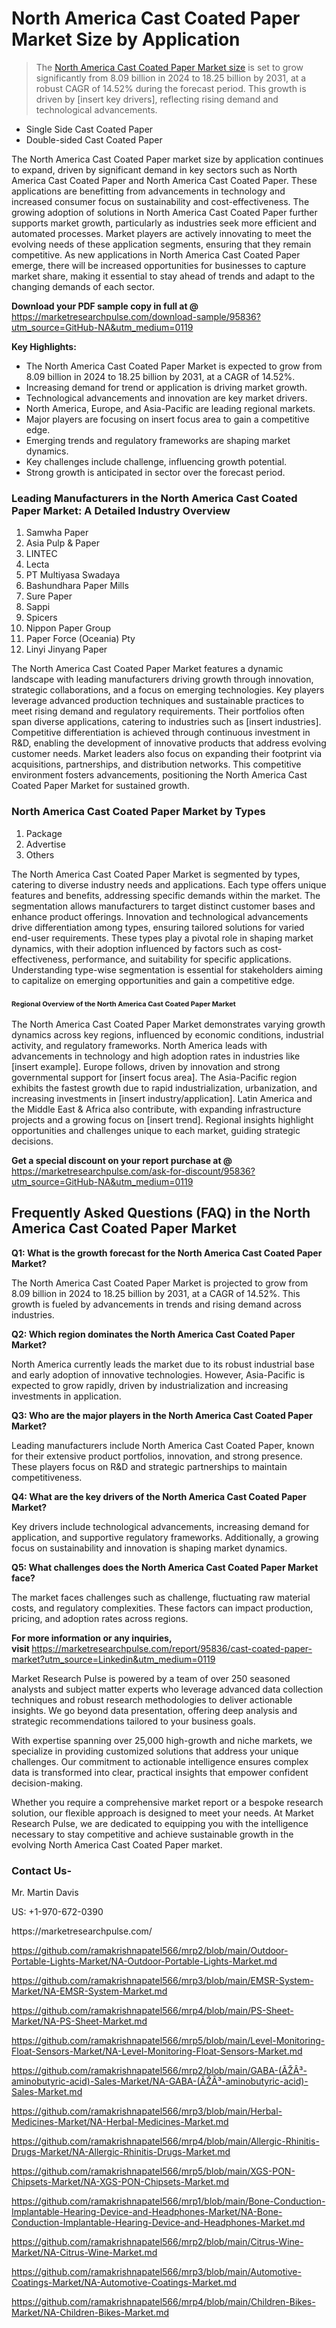 <h1>North America Cast Coated Paper Market&nbsp;Size by Application</h1><blockquote><p>The <a href="https://marketresearchpulse.com/download-sample/95836?utm_source=GitHub-NA&amp;utm_medium=0119">North America Cast Coated Paper Market size</a> is set to grow significantly from 8.09 billion in 2024 to 18.25 billion by 2031, at a robust CAGR of 14.52% during the forecast period. This growth is driven by [insert key drivers], reflecting rising demand and technological advancements.</p></blockquote><ul><li>Single Side Cast Coated Paper<li> Double-sided Cast Coated Paper</li></ul><p>The North America Cast Coated Paper market size by application continues to expand, driven by significant demand in key sectors such as North America Cast Coated Paper and North America Cast Coated Paper. These applications are benefitting from advancements in technology and increased consumer focus on sustainability and cost-effectiveness. The growing adoption of solutions in North America Cast Coated Paper further supports market growth, particularly as industries seek more efficient and automated processes. Market players are actively innovating to meet the evolving needs of these application segments, ensuring that they remain competitive. As new applications in North America Cast Coated Paper emerge, there will be increased opportunities for businesses to capture market share, making it essential to stay ahead of trends and adapt to the changing demands of each sector.</p><p><strong>Download your PDF sample copy in full at @ </strong><a href="https://marketresearchpulse.com/download-sample/95836?utm_source=GitHub-NA&amp;utm_medium=0119">https://marketresearchpulse.com/download-sample/95836?utm_source=GitHub-NA&amp;utm_medium=0119</a></p><p><strong>Key Highlights: </strong></p><ul><li>The North America Cast Coated Paper Market is expected to grow from 8.09 billion in 2024 to 18.25 billion by 2031, at a CAGR of 14.52%.</li><li>Increasing demand for trend or application is driving market growth.</li><li>Technological advancements and innovation are key market drivers.</li><li>North America, Europe, and Asia-Pacific are leading regional markets.</li><li>Major players are focusing on insert focus area to gain a competitive edge.</li><li>Emerging trends and regulatory frameworks are shaping market dynamics.</li><li>Key challenges include challenge, influencing growth potential.</li><li>Strong growth is anticipated in sector over the forecast period.</li></ul><h3>Leading Manufacturers in the North America Cast Coated Paper Market: A Detailed Industry Overview</h3><ol><li>Samwha Paper</li><li>Asia Pulp & Paper</li><li>LINTEC</li><li>Lecta</li><li>PT Multiyasa Swadaya</li><li>Bashundhara Paper Mills</li><li>Sure Paper</li><li>Sappi</li><li>Spicers</li><li>Nippon Paper Group</li><li>Paper Force (Oceania) Pty</li><li>Linyi Jinyang Paper</li></ol><div class="flex max-w-full flex-col flex-grow"><div class="min-h-8 text-message flex w-full flex-col items-end gap-2 whitespace-normal break-words [.text-message+&amp;]:mt-5" dir="auto" data-message-author-role="assistant" data-message-id="fd8432e4-4910-450d-b182-61b7bfb0a01f" data-message-model-slug="gpt-4o"><div class="flex w-full flex-col gap-1 empty:hidden first:pt-[3px]"><div class="markdown prose w-full break-words dark:prose-invert light"><p>The North America Cast Coated Paper Market features a dynamic landscape with leading manufacturers driving growth through innovation, strategic collaborations, and a focus on emerging technologies. Key players leverage advanced production techniques and sustainable practices to meet rising demand and regulatory requirements. Their portfolios often span diverse applications, catering to industries such as [insert industries]. Competitive differentiation is achieved through continuous investment in R&amp;D, enabling the development of innovative products that address evolving customer needs. Market leaders also focus on expanding their footprint via acquisitions, partnerships, and distribution networks. This competitive environment fosters advancements, positioning the North America Cast Coated Paper Market for sustained growth.</p></div></div></div></div><h3>North America Cast Coated Paper Market by Types</h3><ol><li>Package<li> Advertise<li> Others</li></ol><div class="flex max-w-full flex-col flex-grow"><div class="min-h-8 text-message flex w-full flex-col items-end gap-2 whitespace-normal break-words [.text-message+&amp;]:mt-5" dir="auto" data-message-author-role="assistant" data-message-id="084470be-0bb7-4664-bddf-5156b4f41249" data-message-model-slug="gpt-4o-mini"><div class="flex w-full flex-col gap-1 empty:hidden first:pt-[3px]"><div class="markdown prose w-full break-words dark:prose-invert light"><p>The North America Cast Coated Paper Market is segmented by types, catering to diverse industry needs and applications. Each type offers unique features and benefits, addressing specific demands within the market. The segmentation allows manufacturers to target distinct customer bases and enhance product offerings. Innovation and technological advancements drive differentiation among types, ensuring tailored solutions for varied end-user requirements. These types play a pivotal role in shaping market dynamics, with their adoption influenced by factors such as cost-effectiveness, performance, and suitability for specific applications. Understanding type-wise segmentation is essential for stakeholders aiming to capitalize on emerging opportunities and gain a competitive edge.</p></div></div></div></div><h3><span style="font-size: 11px;">Regional Overview of the North America Cast Coated Paper Market</span></h3><div class="flex max-w-full flex-col flex-grow"><div class="min-h-8 text-message flex w-full flex-col items-end gap-2 whitespace-normal break-words [.text-message+&amp;]:mt-5" dir="auto" data-message-author-role="assistant" data-message-id="e9038762-ce64-4e30-91c9-9bd413514231" data-message-model-slug="gpt-4o-mini"><div class="flex w-full flex-col gap-1 empty:hidden first:pt-[3px]"><div class="markdown prose w-full break-words dark:prose-invert light"><p>The North America Cast Coated Paper Market demonstrates varying growth dynamics across key regions, influenced by economic conditions, industrial activity, and regulatory frameworks. North America leads with advancements in technology and high adoption rates in industries like [insert example]. Europe follows, driven by innovation and strong governmental support for [insert focus area]. The Asia-Pacific region exhibits the fastest growth due to rapid industrialization, urbanization, and increasing investments in [insert industry/application]. Latin America and the Middle East &amp; Africa also contribute, with expanding infrastructure projects and a growing focus on [insert trend]. Regional insights highlight opportunities and challenges unique to each market, guiding strategic decisions.</p></div></div></div></div><p><strong>Get a special discount on your report purchase at @ </strong><a href="https://marketresearchpulse.com/ask-for-discount/95836?utm_source=GitHub-NA&amp;utm_medium=0119">https://marketresearchpulse.com/ask-for-discount/95836?utm_source=GitHub-NA&amp;utm_medium=0119</a></p><h2>Frequently Asked Questions (FAQ) in the North America Cast Coated Paper Market</h2><p><strong>Q1: What is the growth forecast for the North America Cast Coated Paper Market?</strong></p><p>The North America Cast Coated Paper Market is projected to grow from 8.09 billion in 2024 to 18.25 billion by 2031, at a CAGR of 14.52%. This growth is fueled by advancements in trends and rising demand across industries.</p><p><strong>Q2: Which region dominates the North America Cast Coated Paper Market?</strong></p><p>North America currently leads the market due to its robust industrial base and early adoption of innovative technologies. However, Asia-Pacific is expected to grow rapidly, driven by industrialization and increasing investments in application.</p><p><strong>Q3: Who are the major players in the North America Cast Coated Paper Market?</strong></p><p>Leading manufacturers include North America Cast Coated Paper, known for their extensive product portfolios, innovation, and strong presence. These players focus on R&amp;D and strategic partnerships to maintain competitiveness.</p><p><strong>Q4: What are the key drivers of the North America Cast Coated Paper Market?</strong></p><p>Key drivers include technological advancements, increasing demand for application, and supportive regulatory frameworks. Additionally, a growing focus on sustainability and innovation is shaping market dynamics.</p><p><strong>Q5: What challenges does the North America Cast Coated Paper Market face?</strong></p><p>The market faces challenges such as challenge, fluctuating raw material costs, and regulatory complexities. These factors can impact production, pricing, and adoption rates across regions.</p><p><strong>For more information or any inquiries, visit&nbsp;</strong><a href="https://marketresearchpulse.com/report/95836/cast-coated-paper-market?utm_source=Linkedin&utm_medium=0119">https://marketresearchpulse.com/report/95836/cast-coated-paper-market?utm_source=Linkedin&utm_medium=0119</a></p><p>Market Research Pulse is powered by a team of over 250 seasoned analysts and subject matter experts who leverage advanced data collection techniques and robust research methodologies to deliver actionable insights. We go beyond data presentation, offering deep analysis and strategic recommendations tailored to your business goals.</p><p>With expertise spanning over 25,000 high-growth and niche markets, we specialize in providing customized solutions that address your unique challenges. Our commitment to actionable intelligence ensures complex data is transformed into clear, practical insights that empower confident decision-making.</p><p>Whether you require a comprehensive market report or a bespoke research solution, our flexible approach is designed to meet your needs. At Market Research Pulse, we are dedicated to equipping you with the intelligence necessary to stay competitive and achieve sustainable growth in the evolving North America Cast Coated Paper market.</p><h3><strong>Contact Us-</strong></h3><p>Mr. Martin Davis</p><p>US: +1-970-672-0390</p><p>https://marketresearchpulse.com/</p><p><a href="https://github.com/ramakrishnapatel566/mrp2/blob/main/Outdoor-Portable-Lights-Market/NA-Outdoor-Portable-Lights-Market.md">https://github.com/ramakrishnapatel566/mrp2/blob/main/Outdoor-Portable-Lights-Market/NA-Outdoor-Portable-Lights-Market.md</a></p><p><a href="https://github.com/ramakrishnapatel566/mrp3/blob/main/EMSR-System-Market/NA-EMSR-System-Market.md">https://github.com/ramakrishnapatel566/mrp3/blob/main/EMSR-System-Market/NA-EMSR-System-Market.md</a></p><p><a href="https://github.com/ramakrishnapatel566/mrp4/blob/main/PS-Sheet-Market/NA-PS-Sheet-Market.md">https://github.com/ramakrishnapatel566/mrp4/blob/main/PS-Sheet-Market/NA-PS-Sheet-Market.md</a></p><p><a href="https://github.com/ramakrishnapatel566/mrp5/blob/main/Level-Monitoring-Float-Sensors-Market/NA-Level-Monitoring-Float-Sensors-Market.md">https://github.com/ramakrishnapatel566/mrp5/blob/main/Level-Monitoring-Float-Sensors-Market/NA-Level-Monitoring-Float-Sensors-Market.md</a></p><p><a href="https://github.com/ramakrishnapatel566/mrp2/blob/main/GABA-(ÃŽÂ³-aminobutyric-acid)-Sales-Market/NA-GABA-(ÃŽÂ³-aminobutyric-acid)-Sales-Market.md">https://github.com/ramakrishnapatel566/mrp2/blob/main/GABA-(ÃŽÂ³-aminobutyric-acid)-Sales-Market/NA-GABA-(ÃŽÂ³-aminobutyric-acid)-Sales-Market.md</a></p><p><a href="https://github.com/ramakrishnapatel566/mrp3/blob/main/Herbal-Medicines-Market/NA-Herbal-Medicines-Market.md">https://github.com/ramakrishnapatel566/mrp3/blob/main/Herbal-Medicines-Market/NA-Herbal-Medicines-Market.md</a></p><p><a href="https://github.com/ramakrishnapatel566/mrp4/blob/main/Allergic-Rhinitis-Drugs-Market/NA-Allergic-Rhinitis-Drugs-Market.md">https://github.com/ramakrishnapatel566/mrp4/blob/main/Allergic-Rhinitis-Drugs-Market/NA-Allergic-Rhinitis-Drugs-Market.md</a></p><p><a href="https://github.com/ramakrishnapatel566/mrp5/blob/main/XGS-PON-Chipsets-Market/NA-XGS-PON-Chipsets-Market.md">https://github.com/ramakrishnapatel566/mrp5/blob/main/XGS-PON-Chipsets-Market/NA-XGS-PON-Chipsets-Market.md</a></p><p><a href="https://github.com/ramakrishnapatel566/mrp1/blob/main/Bone-Conduction-Implantable-Hearing-Device-and-Headphones-Market/NA-Bone-Conduction-Implantable-Hearing-Device-and-Headphones-Market.md">https://github.com/ramakrishnapatel566/mrp1/blob/main/Bone-Conduction-Implantable-Hearing-Device-and-Headphones-Market/NA-Bone-Conduction-Implantable-Hearing-Device-and-Headphones-Market.md</a></p><p><a href="https://github.com/ramakrishnapatel566/mrp2/blob/main/Citrus-Wine-Market/NA-Citrus-Wine-Market.md">https://github.com/ramakrishnapatel566/mrp2/blob/main/Citrus-Wine-Market/NA-Citrus-Wine-Market.md</a></p><p><a href="https://github.com/ramakrishnapatel566/mrp3/blob/main/Automotive-Coatings-Market/NA-Automotive-Coatings-Market.md">https://github.com/ramakrishnapatel566/mrp3/blob/main/Automotive-Coatings-Market/NA-Automotive-Coatings-Market.md</a></p><p><a href="https://github.com/ramakrishnapatel566/mrp4/blob/main/Children-Bikes-Market/NA-Children-Bikes-Market.md">https://github.com/ramakrishnapatel566/mrp4/blob/main/Children-Bikes-Market/NA-Children-Bikes-Market.md</a></p>
